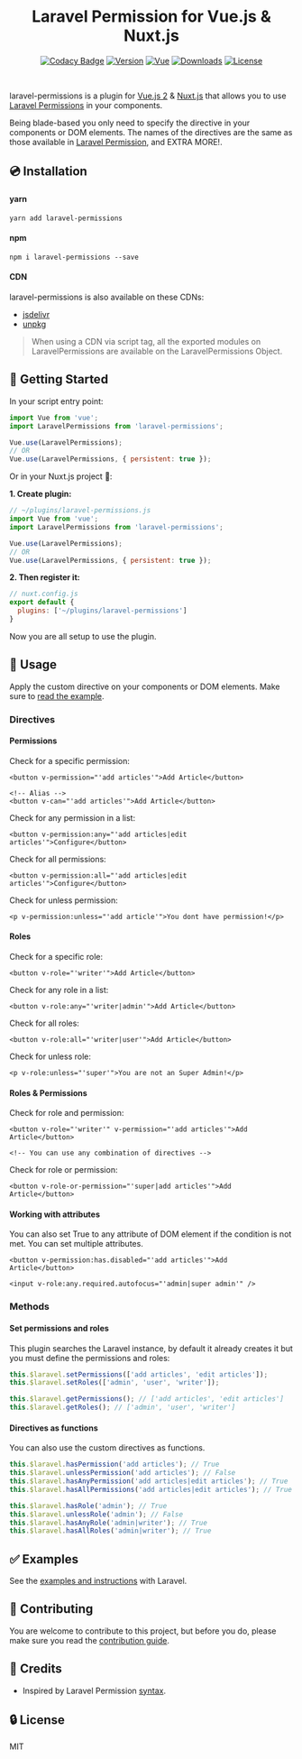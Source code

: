 
<h1 align="center" style="text-align:center">Laravel Permission for Vue.js & Nuxt.js</h1>

<p align="center">
  <a href="https://www.codacy.com/app/williamcruzme/laravel-permissions?utm_source=github.com&amp;utm_medium=referral&amp;utm_content=williamcruzme/laravel-permissions&amp;utm_campaign=Badge_Grade"><img src="https://api.codacy.com/project/badge/Grade/76f6b99f5836453aa24720f03078f536" alt="Codacy Badge"></a>
  <a href="https://www.npmjs.com/package/laravel-permissions"><img src="https://img.shields.io/npm/v/laravel-permissions.svg" alt="Version"></a>
  <a href="https://vuejs.org/"><img src="https://badgen.net/badge/Vue/2.x/orange" alt="Vue"></a>
  <a href="https://www.npmjs.com/package/laravel-permissions"><img src="https://img.shields.io/npm/dw/laravel-permissions.svg" alt="Downloads"></a>
  <a href="LICENSE"><img src="https://img.shields.io/npm/l/laravel-permissions.svg" alt="License"></a>
</p>

<br>

laravel-permissions is a plugin for [Vue.js 2](https://vuejs.org/) & [Nuxt.js](https://nuxtjs.org/) that allows you to use [Laravel Permissions](https://github.com/spatie/laravel-permission) in your components.

Being blade-based you only need to specify the directive in your components or DOM elements. The names of the directives are the same as those available in [Laravel Permission](https://github.com/spatie/laravel-permission#using-blade-directives), and EXTRA MORE!.

## 💿 Installation

#### yarn

```
yarn add laravel-permissions
```

#### npm

```
npm i laravel-permissions --save
```

#### CDN

laravel-permissions is also available on these CDNs:

- [jsdelivr](https://cdn.jsdelivr.net/npm/laravel-permissions@latest/dist/laravel-permissions.js)
- [unpkg](https://unpkg.com/laravel-permissions)

> When using a CDN via script tag, all the exported modules on LaravelPermissions are available on the LaravelPermissions Object.

## 🏁 Getting Started

In your script entry point:
```javascript
import Vue from 'vue';
import LaravelPermissions from 'laravel-permissions';

Vue.use(LaravelPermissions);
// OR
Vue.use(LaravelPermissions, { persistent: true });
```

Or in your Nuxt.js project 🎉:

**1. Create plugin:**
```js
// ~/plugins/laravel-permissions.js
import Vue from 'vue';
import LaravelPermissions from 'laravel-permissions';

Vue.use(LaravelPermissions);
// OR
Vue.use(LaravelPermissions, { persistent: true });
```

**2. Then register it:**
```js
// nuxt.config.js
export default {
  plugins: ['~/plugins/laravel-permissions']
}
```

Now you are all setup to use the plugin.

## 🚀 Usage

Apply the custom directive on your components or DOM elements. Make sure to [read the example](examples).

### Directives

#### Permissions

Check for a specific permission:

```vue
<button v-permission="'add articles'">Add Article</button>

<!-- Alias -->
<button v-can="'add articles'">Add Article</button>
```

Check for any permission in a list:

```vue
<button v-permission:any="'add articles|edit articles'">Configure</button>
```

Check for all permissions:

```vue
<button v-permission:all="'add articles|edit articles'">Configure</button>
```

Check for unless permission:

```vue
<p v-permission:unless="'add article'">You dont have permission!</p>
```

#### Roles

Check for a specific role:

```vue
<button v-role="'writer'">Add Article</button>
```

Check for any role in a list:

```vue
<button v-role:any="'writer|admin'">Add Article</button>
```

Check for all roles:

```vue
<button v-role:all="'writer|user'">Add Article</button>
```

Check for unless role:

```vue
<p v-role:unless="'super'">You are not an Super Admin!</p>
```

#### Roles & Permissions

Check for role and permission:

```vue
<button v-role="'writer'" v-permission="'add articles'">Add Article</button>

<!-- You can use any combination of directives -->
```

Check for role or permission:

```vue
<button v-role-or-permission="'super|add articles'">Add Article</button>
```

#### Working with attributes

 You can also set True to any attribute of DOM element if the condition is not met. You can set multiple attributes.

```vue
<button v-permission:has.disabled="'add articles'">Add Article</button>

<input v-role:any.required.autofocus="'admin|super admin'" />
```

### Methods

#### Set permissions and roles

This plugin searches the Laravel instance, by default it already creates it but you must define the permissions and roles:

```js
this.$laravel.setPermissions(['add articles', 'edit articles']);
this.$laravel.setRoles(['admin', 'user', 'writer']);

this.$laravel.getPermissions(); // ['add articles', 'edit articles']
this.$laravel.getRoles(); // ['admin', 'user', 'writer']
```

#### Directives as functions

You can also use the custom directives as functions.

```js
this.$laravel.hasPermission('add articles'); // True
this.$laravel.unlessPermission('add articles'); // False
this.$laravel.hasAnyPermission('add articles|edit articles'); // True
this.$laravel.hasAllPermissions('add articles|edit articles'); // True

this.$laravel.hasRole('admin'); // True
this.$laravel.unlessRole('admin'); // False
this.$laravel.hasAnyRole('admin|writer'); // True
this.$laravel.hasAllRoles('admin|writer'); // True
```

## ✅ Examples

See the [examples and instructions](examples) with Laravel.

## 🚸 Contributing

You are welcome to contribute to this project, but before you do, please make sure you read the [contribution guide](CONTRIBUTING.md).

## 🙈 Credits

- Inspired by Laravel Permission [syntax](https://github.com/spatie/laravel-permission#using-blade-directives).

## 🔒 License

MIT
